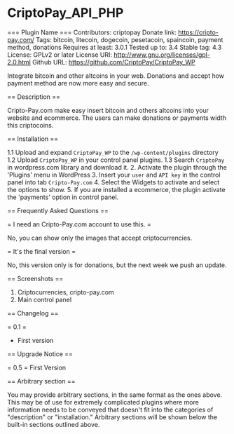 CriptoPay_API_PHP
=================
=== Plugin Name ===
Contributors: criptopay
Donate link: https://cripto-pay.com/
Tags: bitcoin, litecoin, dogecoin, pesetacoin, spaincoin, payment method, donations 
Requires at least: 3.0.1
Tested up to: 3.4
Stable tag: 4.3
License: GPLv2 or later
License URI: http://www.gnu.org/licenses/gpl-2.0.html
Github URL: https://github.com/CriptoPay/CriptoPay_WP

Integrate bitcoin and other altcoins in your web. Donations and accept how payment method are now more easy and secure.

== Description ==

Cripto-Pay.com make easy insert bitcoin and others altcoins into your website and ecommerce. The users can make donations or payments width this criptocoins.

== Installation ==

1.1 Upload and expand `CriptoPay_WP` to the `/wp-content/plugins` directory
1.2 Upload `CriptoPay_WP` in your control panel plugins.
1.3 Search `CriptoPay` in wordpress.com library and download it.
2. Activate the plugin through the 'Plugins' menu in WordPress
3. Insert your `user` and `API key` in the control panel into tab `Cripto-Pay.com`
4. Select the Widgets to activate and select the options to show.
5. If you are installed a ecommerce, the plugin activate the 'payments' option in control panel.

== Frequently Asked Questions ==

= I need an Cripto-Pay.com account to use this. =

No, you can show only the images that accept criptocurrencies.

= It's the final version =

No, this version only is for donations, but the next week we push an update.

== Screenshots ==

1. Criptocurrencies, cripto-pay.com
2. Main control panel

== Changelog ==

= 0.1 =
* First version

== Upgrade Notice ==

= 0.5 =
First Version

== Arbitrary section ==

You may provide arbitrary sections, in the same format as the ones above.  This may be of use for extremely complicated
plugins where more information needs to be conveyed that doesn't fit into the categories of "description" or
"installation."  Arbitrary sections will be shown below the built-in sections outlined above.